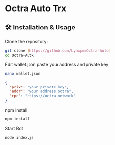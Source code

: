 # Octra Auto Trx

## 🛠️ Installation & Usage

Clone the repository:

```bash
git clone [https://github.com/Lyaxpm/Octra-Auto]
cd Octra-Autk
```
Edit wallet.json paste your address and private key 
```bash
nano wallet.json
```

```json
{
  "priv": "your private key",
  "addr": "your address octra",
  "rpc": "https://octra.network"
}
```

npm install
```bash
npm install
```
Start Bot
```bash
node index.js
```
